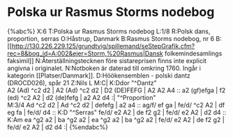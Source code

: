 # Polska ur Rasmus Storms nodebog

{%abc%}
X:6
T:Polska ur Rasmus Storms nodebog
L:1/8
R:Polsk dans, proportion, serras
O:Håstrup, Danmark
B:Rasmus Storms nodebog, nr 6
B:[[http://130.226.229.125/grundtvig/spillemand/seStepGrafik.cfm?rec=8&bog_id=A:002&ejer=Storm,%20Rasmus|Dansk folkemindesamlings faksimil]]
N:Återställningstecknen före sistareprisen finns inte explicit angivna i originalet.
N:Notboken är daterad till omkring 1760. Ingår i kategorin [[Platser/Danmark]].
D:Höökensemblen - polski dantz (DROCD026), spår 21
Z:Nils L
M:C|
K:Ddor
"^Dantz" \
A2 (Ad) ^c2 d2 | A2 (Ad) ^c2 d2 | D2 (DE)FEFG | A2 A2 A4 ::
a2 (gf)efga | f2 (ed) ^c2 A2 | d2 (de)fefg | a2 A2 d4 :| 
"^Proportion" \
M:3/4
Ad ^c2 d2 | Ad ^c2 d2 | defefg | a2 a4 :: ag/f/ ef ga | 
fe/d/ ^c2 A2 | df eg fa | fe/d/ d4 ::
K:D
"^Serras"
fe/d/ e2 A2 | de f2 g2 | fe/d/ e2 A2 | d2 d4 ::
K:Am
ea ^g2 a2 | ba ^g2 a2 | ea ^g2 a2 | ba ^g2 a2 | 
fe/d/ e2 A2 | de f2 g2 | fe/d/ e2 A2 | d2 d4 :| 
{%endabc%}

